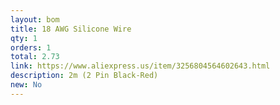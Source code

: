 ```yaml
---
layout: bom
title: 18 AWG Silicone Wire
qty: 1
orders: 1
total: 2.73
link: https://www.aliexpress.us/item/3256804564602643.html
description: 2m (2 Pin Black-Red)
new: No
---
```

